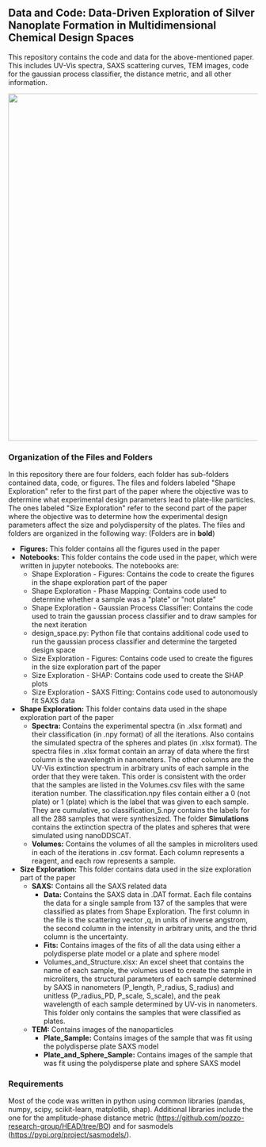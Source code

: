 ## Data and Code: Data-Driven Exploration of Silver Nanoplate Formation in Multidimensional Chemical Design Spaces

This repository contains the code and data for the above-mentioned paper. This includes UV-Vis spectra, SAXS scattering curves, TEM images, code for the gaussian process classifier, the distance metric, and all other information. 


<img src= "/Figures/data_driven_exploration.png" width = "700" />


### Organization of the Files and Folders
In this repository there are four folders, each folder has sub-folders contained data, code, or figures. The files and folders labeled "Shape Exploration" refer to the first part of the paper where the objective was to determine what experimental design parameters lead to plate-like particles. The ones labeled "Size Exploration" refer to the second part of the paper where the objective was to determine how the experimental design parameters affect the size and polydispersity of the plates. The files and folders are organized in the following way: (Folders are in **bold**)

- **Figures:** This folder contains all the figures used in the paper
- **Notebooks:** This folder contains the code used in the paper, which were written in jupyter notebooks. The notebooks are:
  - Shape Exploration - Figures: Contains the code to create the figures in the shape exploration part of the paper
  - Shape Exploration - Phase Mapping: Contains code used to determine whether a sample was a "plate" or "not plate"
  - Shape Exploration - Gaussian Process Classifier: Contains the code used to train the gaussian process classifier and to draw samples for the next iteration
  - design_space.py: Python file that contains additional code used to run the gaussian process classifier and determine the targeted design space
  - Size Exploration - Figures: Contains code used to create the figures in the size exploration part of the paper
  - Size Exploration - SHAP: Contains code used to create the SHAP plots
  - Size Exploration - SAXS Fitting: Contains code used to autonomously fit SAXS data 
- **Shape Exploration:** This folder contains data used in the shape exploration part of the paper
  - **Spectra:** Contains the experimental spectra (in .xlsx format) and their classification (in .npy format) of all the iterations. Also contains the simulated spectra of the spheres and plates (in .xlsx format). The spectra files in .xlsx format contain an array of data where the first column is the wavelength in nanometers. The other columns are the UV-Vis extinction spectrum in arbitrary units of each sample in the order that they were taken. This order is consistent with the order that the samples are listed in the Volumes.csv files with the same iteration number. The classification.npy files contain either a 0 (not plate) or 1 (plate) which is the label that was given to each sample. They are cumulative, so classification_5.npy contains the labels for all the 288 samples that were synthesized. The folder **Simulations** contains the extinction spectra of the plates and spheres that were simulated using nanoDDSCAT. 
  - **Volumes:** Contains the volumes of all the samples in microliters used in each of the iterations in .csv format. Each column represents a reagent, and each row represents a sample.
- **Size Exploration:** This folder contains data used in the size exploration part of the paper
  - **SAXS:** Contains all the SAXS related data 
    - **Data:** Contains the SAXS data in .DAT format. Each file contains the data for a single sample from 137 of the samples that were classified as plates from Shape Exploration. The first column in the file is the scattering vector ,q, in units of inverse angstrom, the second column in the intensity in arbitrary units, and the thrid column is the uncertainty. 
    - **Fits:** Contains images of the fits of all the data using either a polydisperse plate model or a plate and sphere model
    - Volumes_and_Structure.xlsx: An excel sheet that contains the name of each sample, the volumes used to create the sample in microliters, the structural parameters of each sample determined by SAXS in nanometers (P_length, P_radius, S_radius) and unitless (P_radius_PD, P_scale, S_scale), and the peak wavelength of each sample determined by UV-vis in nanometers. This folder only contains the samples that were classified as plates. 
  - **TEM:** Contains images of the nanoparticles
    - **Plate_Sample:** Contains images of the sample that was fit using the polydisperse plate SAXS model
    - **Plate_and_Sphere_Sample:** Contains images of the sample that was fit using the polydisperse plate and sphere SAXS model


### Requirements
Most of the code was written in python using common libraries (pandas, numpy, scipy, scikit-learn, matplotlib, shap). Additional libraries include the one for the amplitude-phase distance metric (https://github.com/pozzo-research-group/HEAD/tree/BO) and for sasmodels (https://pypi.org/project/sasmodels/).
